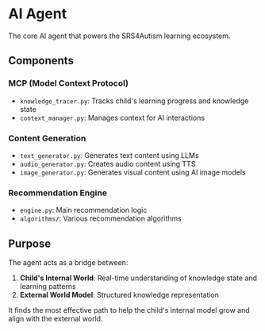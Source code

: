 # AI Agent

The core AI agent that powers the SRS4Autism learning ecosystem.

## Components

### MCP (Model Context Protocol)
- `knowledge_tracer.py`: Tracks child's learning progress and knowledge state
- `context_manager.py`: Manages context for AI interactions

### Content Generation
- `text_generator.py`: Generates text content using LLMs
- `audio_generator.py`: Creates audio content using TTS
- `image_generator.py`: Generates visual content using AI image models

### Recommendation Engine
- `engine.py`: Main recommendation logic
- `algorithms/`: Various recommendation algorithms

## Purpose

The agent acts as a bridge between:
1. **Child's Internal World**: Real-time understanding of knowledge state and learning patterns
2. **External World Model**: Structured knowledge representation

It finds the most effective path to help the child's internal model grow and align with the external world.

